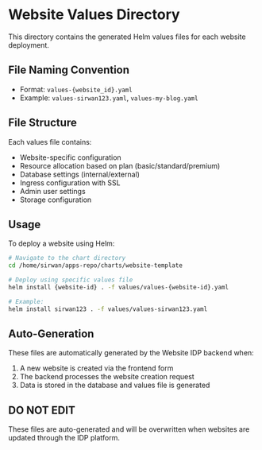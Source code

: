 # Website Values Directory

This directory contains the generated Helm values files for each website deployment.

## File Naming Convention

- Format: `values-{website_id}.yaml`
- Example: `values-sirwan123.yaml`, `values-my-blog.yaml`

## File Structure

Each values file contains:

- Website-specific configuration
- Resource allocation based on plan (basic/standard/premium)
- Database settings (internal/external)
- Ingress configuration with SSL
- Admin user settings
- Storage configuration

## Usage

To deploy a website using Helm:

```bash
# Navigate to the chart directory
cd /home/sirwan/apps-repo/charts/website-template

# Deploy using specific values file
helm install {website-id} . -f values/values-{website-id}.yaml

# Example:
helm install sirwan123 . -f values/values-sirwan123.yaml
```

## Auto-Generation

These files are automatically generated by the Website IDP backend when:

1. A new website is created via the frontend form
2. The backend processes the website creation request
3. Data is stored in the database and values file is generated

## DO NOT EDIT

These files are auto-generated and will be overwritten when websites are updated through the IDP platform.
